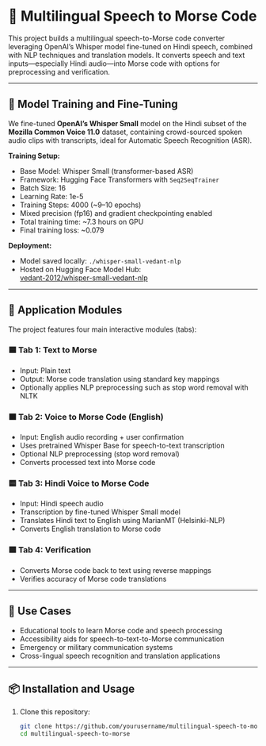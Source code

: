 # 🚀 Multilingual Speech to Morse Code

This project builds a multilingual speech-to-Morse code converter leveraging OpenAI’s Whisper model fine-tuned on Hindi speech, combined with NLP techniques and translation models. It converts speech and text inputs—especially Hindi audio—into Morse code with options for preprocessing and verification.

---

## 🧠 Model Training and Fine-Tuning

We fine-tuned **OpenAI’s Whisper Small** model on the Hindi subset of the **Mozilla Common Voice 11.0** dataset, containing crowd-sourced spoken audio clips with transcripts, ideal for Automatic Speech Recognition (ASR).

**Training Setup:**

- Base Model: Whisper Small (transformer-based ASR)
- Framework: Hugging Face Transformers with `Seq2SeqTrainer`
- Batch Size: 16
- Learning Rate: 1e-5
- Training Steps: 4000 (~9–10 epochs)
- Mixed precision (fp16) and gradient checkpointing enabled
- Total training time: ~7.3 hours on GPU
- Final training loss: ~0.079

**Deployment:**

- Model saved locally: `./whisper-small-vedant-nlp`
- Hosted on Hugging Face Model Hub:  
  [vedant-2012/whisper-small-vedant-nlp](https://huggingface.co/vedant-2012/whisper-small-vedant-nlp)

---

## 🧩 Application Modules

The project features four main interactive modules (tabs):

### 🟦 Tab 1: Text to Morse

- Input: Plain text
- Output: Morse code translation using standard key mappings
- Optionally applies NLP preprocessing such as stop word removal with NLTK

### 🟧 Tab 2: Voice to Morse Code (English)

- Input: English audio recording + user confirmation
- Uses pretrained Whisper Base for speech-to-text transcription
- Optional NLP preprocessing (stop word removal)
- Converts processed text into Morse code

### 🟨 Tab 3: Hindi Voice to Morse Code

- Input: Hindi speech audio
- Transcription by fine-tuned Whisper Small model
- Translates Hindi text to English using MarianMT (Helsinki-NLP)
- Converts English translation to Morse code

### 🟩 Tab 4: Verification

- Converts Morse code back to text using reverse mappings
- Verifies accuracy of Morse code translations

---

## 🎯 Use Cases

- Educational tools to learn Morse code and speech processing
- Accessibility aids for speech-to-text-to-Morse communication
- Emergency or military communication systems
- Cross-lingual speech recognition and translation applications

---

## 📦 Installation and Usage

1. Clone this repository:
   ```bash
   git clone https://github.com/yourusername/multilingual-speech-to-morse.git
   cd multilingual-speech-to-morse
